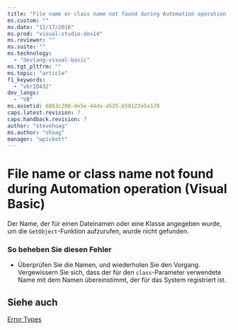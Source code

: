 ```yaml
---
title: "File name or class name not found during Automation operation (Visual Basic) | Microsoft Docs"
ms.custom: ""
ms.date: "11/17/2016"
ms.prod: "visual-studio-dev14"
ms.reviewer: ""
ms.suite: ""
ms.technology: 
  - "devlang-visual-basic"
ms.tgt_pltfrm: ""
ms.topic: "article"
f1_keywords: 
  - "vbrID432"
dev_langs: 
  - "VB"
ms.assetid: 6883c208-de5e-44da-a525-b50122e5a170
caps.latest.revision: 7
caps.handback.revision: 7
author: "stevehoag"
ms.author: "shoag"
manager: "wpickett"
---
```

# File name or class name not found during Automation operation (Visual Basic)
Der Name, der für einen Dateinamen oder eine Klasse angegeben wurde, um die `GetObject`\-Funktion aufzurufen, wurde nicht gefunden.  
  
### So beheben Sie diesen Fehler  
  
-   Überprüfen Sie die Namen, und wiederholen Sie den Vorgang.  Vergewissern Sie sich, dass der für den `class`\-Parameter verwendete Name mit dem Namen übereinstimmt, der für das System registriert ist.  
  
## Siehe auch  
 [Error Types](../../../visual-basic/programming-guide/language-features/error-types.md)